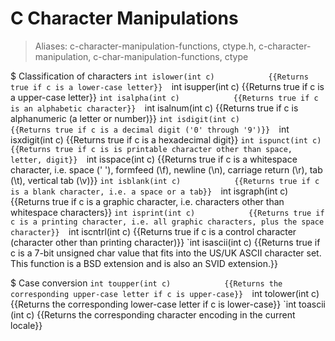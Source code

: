 # C Character Manipulations

> Aliases: c-character-manipulation-functions, ctype.h, c-character-manipulation, c-char-manipulation-functions, ctype

$ Classification of characters
    `int islower(int c)            {{Returns true if c is a lower-case letter}} 
    `int isupper(int c)            {{Returns true if c is a upper-case letter}} 
    `int isalpha(int c)            {{Returns true if c is an alphabetic character}} 
    `int isalnum(int c)            {{Returns true if c is alphanumeric (a letter or number)}} 
    `int isdigit(int c)            {{Returns true if c is a decimal digit ('0' through '9')}} 
    `int isxdigit(int c)           {{Returns true if c is a hexadecimal digit}} 
    `int ispunct(int c)            {{Returns true if c is is printable character other than space, letter, digit}} 
    `int isspace(int c)            {{Returns true if c is a whitespace character, i.e. space (' '), formfeed (\f), newline (\n), carriage return (\r), tab (\t), vertical tab (\v)}} 
    `int isblank(int c)            {{Returns true if c is a blank character, i.e. a space or a tab}} 
    `int isgraph(int c)            {{Returns true if c is a graphic character, i.e. characters other than whitespace characters}} 
    `int isprint(int c)            {{Returns true if c is a printing character, i.e. all graphic characters, plus the space character}} 
    `int iscntrl(int c)            {{Returns true if c is a control character (character other than printing character)}} 
    `int isascii(int c)            {{Returns true if c is a 7-bit unsigned char value that fits into the US/UK ASCII character set. This function is a BSD extension and is also an SVID extension.}} 

$ Case conversion
    `int toupper(int c)            {{Returns the corresponding upper-case letter if c is upper-case}} 
    `int tolower(int c)            {{Returns the corresponding lower-case letter if c is lower-case}} 
    `int toascii (int c)           {{Returns the corresponding character encoding in the current locale}} 

